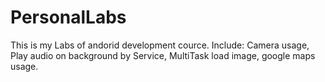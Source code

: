 # PersonalLabs
This is my Labs of andorid development cource.
Include:
    Camera usage, 
    Play audio on background by Service,
    MultiTask load image,
    google maps usage.
